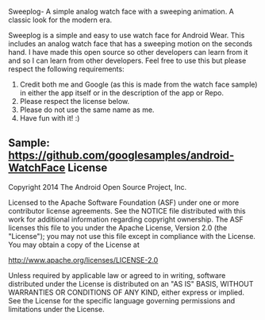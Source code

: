 Sweeplog- A simple analog watch face with a sweeping animation. A classic look for the modern era.

Sweeplog is a simple and easy to use watch face for Android Wear. This includes an analog watch face that has a sweeping motion on the seconds hand. I have made this open source so other developers can learn from it and so I can learn from other developers. Feel free to use this but please respect the following requirements:

1. Credit both me and Google (as this is made from the watch face sample) in either the app itself or in the description of the app or Repo. 
2. Please respect the license below.
3. Please do not use the same name as me. 
4. Have fun with it! :)

Sample: https://github.com/googlesamples/android-WatchFace
License
-------

Copyright 2014 The Android Open Source Project, Inc.

Licensed to the Apache Software Foundation (ASF) under one or more contributor
license agreements.  See the NOTICE file distributed with this work for
additional information regarding copyright ownership.  The ASF licenses this
file to you under the Apache License, Version 2.0 (the "License"); you may not
use this file except in compliance with the License.  You may obtain a copy of
the License at

http://www.apache.org/licenses/LICENSE-2.0

Unless required by applicable law or agreed to in writing, software
distributed under the License is distributed on an "AS IS" BASIS, WITHOUT
WARRANTIES OR CONDITIONS OF ANY KIND, either express or implied.  See the
License for the specific language governing permissions and limitations under
the License.
